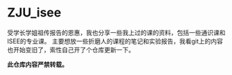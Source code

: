# ZJU_isee
受学长学姐祖传报告的恩惠，我也分享一些我上过的课的资料，包括一些通识课和ISEE的专业课。
主要想放一些折磨人的课程的笔记和实验报告，我看git上的内容也开始变旧了，索性自己开了个仓库更新一下。

**此仓库内容严禁转载。**
